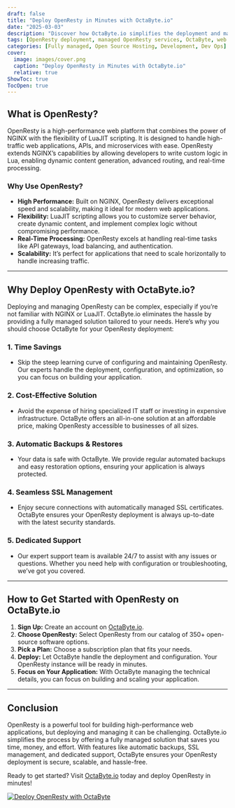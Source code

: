 ```yaml
---
draft: false
title: "Deploy OpenResty in Minutes with OctaByte.io"
date: "2025-03-03"
description: "Discover how OctaByte.io simplifies the deployment and management of OpenResty, a powerful web platform built on NGINX and LuaJIT. Learn why OpenResty is a game-changer for web applications and how OctaByte’s fully managed services save you time, money, and effort."
tags: [OpenResty deployment, managed OpenResty services, OctaByte, web application performance, NGINX with LuaJIT, managed hosting for OpenResty, cost-effective OpenResty solutions, secure OpenResty hosting, automatic SSL for OpenResty, OpenResty support]
categories: [Fully managed, Open Source Hosting, Development, Dev Ops]
cover:
  image: images/cover.png
  caption: "Deploy OpenResty in Minutes with OctaByte.io"
  relative: true
ShowToc: true
TocOpen: true
---
```



## What is OpenResty?

OpenResty is a high-performance web platform that combines the power of NGINX with the flexibility of LuaJIT scripting. It is designed to handle high-traffic web applications, APIs, and microservices with ease. OpenResty extends NGINX’s capabilities by allowing developers to write custom logic in Lua, enabling dynamic content generation, advanced routing, and real-time processing.

### Why Use OpenResty?

- **High Performance:** Built on NGINX, OpenResty delivers exceptional speed and scalability, making it ideal for modern web applications.
- **Flexibility:** LuaJIT scripting allows you to customize server behavior, create dynamic content, and implement complex logic without compromising performance.
- **Real-Time Processing:** OpenResty excels at handling real-time tasks like API gateways, load balancing, and authentication.
- **Scalability:** It’s perfect for applications that need to scale horizontally to handle increasing traffic.

---

## Why Deploy OpenResty with OctaByte.io?

Deploying and managing OpenResty can be complex, especially if you’re not familiar with NGINX or LuaJIT. OctaByte.io eliminates the hassle by providing a fully managed solution tailored to your needs. Here’s why you should choose OctaByte for your OpenResty deployment:

### 1. **Time Savings**
   - Skip the steep learning curve of configuring and maintaining OpenResty. Our experts handle the deployment, configuration, and optimization, so you can focus on building your application.

### 2. **Cost-Effective Solution**
   - Avoid the expense of hiring specialized IT staff or investing in expensive infrastructure. OctaByte offers an all-in-one solution at an affordable price, making OpenResty accessible to businesses of all sizes.

### 3. **Automatic Backups & Restores**
   - Your data is safe with OctaByte. We provide regular automated backups and easy restoration options, ensuring your application is always protected.

### 4. **Seamless SSL Management**
   - Enjoy secure connections with automatically managed SSL certificates. OctaByte ensures your OpenResty deployment is always up-to-date with the latest security standards.

### 5. **Dedicated Support**
   - Our expert support team is available 24/7 to assist with any issues or questions. Whether you need help with configuration or troubleshooting, we’ve got you covered.

---

## How to Get Started with OpenResty on OctaByte.io

1. **Sign Up:** Create an account on [OctaByte.io](https://octabyte.io).
2. **Choose OpenResty:** Select OpenResty from our catalog of 350+ open-source software options.
3. **Pick a Plan:** Choose a subscription plan that fits your needs.
4. **Deploy:** Let OctaByte handle the deployment and configuration. Your OpenResty instance will be ready in minutes.
5. **Focus on Your Application:** With OctaByte managing the technical details, you can focus on building and scaling your application.

---

## Conclusion

OpenResty is a powerful tool for building high-performance web applications, but deploying and managing it can be challenging. OctaByte.io simplifies the process by offering a fully managed solution that saves you time, money, and effort. With features like automatic backups, SSL management, and dedicated support, OctaByte ensures your OpenResty deployment is secure, scalable, and hassle-free.

Ready to get started? Visit [OctaByte.io](https://octabyte.io) today and deploy OpenResty in minutes!

[![Deploy OpenResty with OctaByte](/images/deploy-on-octabyte.png)](https://octabyte.io/fully-managed-open-source-services/development/dev-ops/openresty)